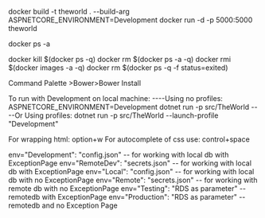docker build -t theworld . --build-arg ASPNETCORE_ENVIRONMENT=Development
docker run -d -p 5000:5000 theworld

docker ps -a

docker kill $(docker ps -q)
docker rm $(docker ps -a -q)
docker rmi $(docker images -a -q)
docker rm $(docker ps -q -f status=exited)

Command Palette >Bower>Bower Install

To run with Development on local machine:
----Using no profiles: ASPNETCORE_ENVIRONMENT=Development dotnet run -p src/TheWorld
----Or Using profiles: dotnet run -p src/TheWorld --launch-profile "Development"

For wrapping html: option+w
For autocomplete of css use: control+space

env="Development": "config.json" -- for working with local db with ExceptionPage
env="RemoteDev": "secrets.json" -- for working with local db with ExceptionPage
env="Local": "config.json" -- for working with local db with no ExceptionPage
env="Remote": "secrets.json" -- for working with remote db with no ExceptionPage
env="Testing": "RDS as parameter" -- remotedb with ExceptionPage
env="Production": "RDS as parameter" -- remotedb and no Exception Page
